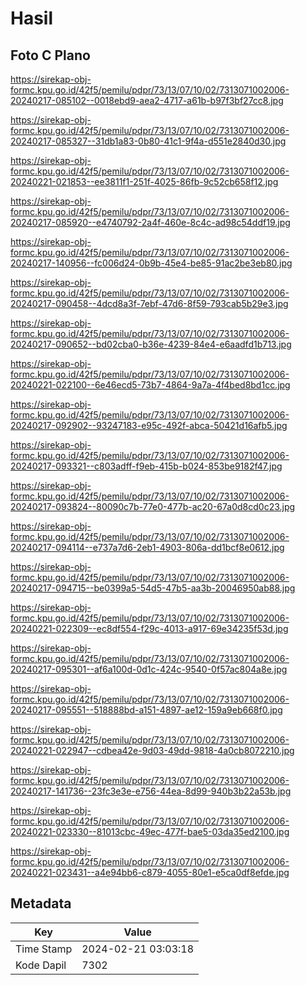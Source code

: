 # Hasil

## Foto C Plano

https://sirekap-obj-formc.kpu.go.id/42f5/pemilu/pdpr/73/13/07/10/02/7313071002006-20240217-085102--0018ebd9-aea2-4717-a61b-b97f3bf27cc8.jpg

https://sirekap-obj-formc.kpu.go.id/42f5/pemilu/pdpr/73/13/07/10/02/7313071002006-20240217-085327--31db1a83-0b80-41c1-9f4a-d551e2840d30.jpg

https://sirekap-obj-formc.kpu.go.id/42f5/pemilu/pdpr/73/13/07/10/02/7313071002006-20240221-021853--ee3811f1-251f-4025-86fb-9c52cb658f12.jpg

https://sirekap-obj-formc.kpu.go.id/42f5/pemilu/pdpr/73/13/07/10/02/7313071002006-20240217-085920--e4740792-2a4f-460e-8c4c-ad98c54ddf19.jpg

https://sirekap-obj-formc.kpu.go.id/42f5/pemilu/pdpr/73/13/07/10/02/7313071002006-20240217-140956--fc006d24-0b9b-45e4-be85-91ac2be3eb80.jpg

https://sirekap-obj-formc.kpu.go.id/42f5/pemilu/pdpr/73/13/07/10/02/7313071002006-20240217-090458--4dcd8a3f-7ebf-47d6-8f59-793cab5b29e3.jpg

https://sirekap-obj-formc.kpu.go.id/42f5/pemilu/pdpr/73/13/07/10/02/7313071002006-20240217-090652--bd02cba0-b36e-4239-84e4-e6aadfd1b713.jpg

https://sirekap-obj-formc.kpu.go.id/42f5/pemilu/pdpr/73/13/07/10/02/7313071002006-20240221-022100--6e46ecd5-73b7-4864-9a7a-4f4bed8bd1cc.jpg

https://sirekap-obj-formc.kpu.go.id/42f5/pemilu/pdpr/73/13/07/10/02/7313071002006-20240217-092902--93247183-e95c-492f-abca-50421d16afb5.jpg

https://sirekap-obj-formc.kpu.go.id/42f5/pemilu/pdpr/73/13/07/10/02/7313071002006-20240217-093321--c803adff-f9eb-415b-b024-853be9182f47.jpg

https://sirekap-obj-formc.kpu.go.id/42f5/pemilu/pdpr/73/13/07/10/02/7313071002006-20240217-093824--80090c7b-77e0-477b-ac20-67a0d8cd0c23.jpg

https://sirekap-obj-formc.kpu.go.id/42f5/pemilu/pdpr/73/13/07/10/02/7313071002006-20240217-094114--e737a7d6-2eb1-4903-806a-dd1bcf8e0612.jpg

https://sirekap-obj-formc.kpu.go.id/42f5/pemilu/pdpr/73/13/07/10/02/7313071002006-20240217-094715--be0399a5-54d5-47b5-aa3b-20046950ab88.jpg

https://sirekap-obj-formc.kpu.go.id/42f5/pemilu/pdpr/73/13/07/10/02/7313071002006-20240221-022309--ec8df554-f29c-4013-a917-69e34235f53d.jpg

https://sirekap-obj-formc.kpu.go.id/42f5/pemilu/pdpr/73/13/07/10/02/7313071002006-20240217-095301--af6a100d-0d1c-424c-9540-0f57ac804a8e.jpg

https://sirekap-obj-formc.kpu.go.id/42f5/pemilu/pdpr/73/13/07/10/02/7313071002006-20240217-095551--518888bd-a151-4897-ae12-159a9eb668f0.jpg

https://sirekap-obj-formc.kpu.go.id/42f5/pemilu/pdpr/73/13/07/10/02/7313071002006-20240221-022947--cdbea42e-9d03-49dd-9818-4a0cb8072210.jpg

https://sirekap-obj-formc.kpu.go.id/42f5/pemilu/pdpr/73/13/07/10/02/7313071002006-20240217-141736--23fc3e3e-e756-44ea-8d99-940b3b22a53b.jpg

https://sirekap-obj-formc.kpu.go.id/42f5/pemilu/pdpr/73/13/07/10/02/7313071002006-20240221-023330--81013cbc-49ec-477f-bae5-03da35ed2100.jpg

https://sirekap-obj-formc.kpu.go.id/42f5/pemilu/pdpr/73/13/07/10/02/7313071002006-20240221-023431--a4e94bb6-c879-4055-80e1-e5ca0df8efde.jpg


## Metadata

| Key        | Value               |
| ---------- | ------------------- |
| Time Stamp | 2024-02-21 03:03:18 |
| Kode Dapil | 7302                |



